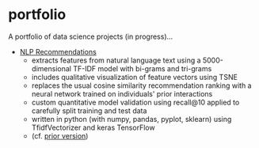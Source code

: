 # portfolio

A portfolio of data science projects (in progress)...

* [NLP Recommendations](dc/deep_recommendations.ipynb)
  * extracts features from natural language text using a 5000-dimensional TF-IDF model with bi-grams and tri-grams
  * includes qualitative visualization of feature vectors using TSNE
  * replaces the usual cosine similarity recommendation ranking with a neural network trained on individuals' prior interactions
  * custom quantitative model validation using recall@10 applied to carefully split training and test data
  * written in python (with numpy, pandas, pyplot, sklearn) using TfidfVectorizer and keras TensorFlow
  * (cf. [prior version](dc/dc%20recommendations.ipynb))
